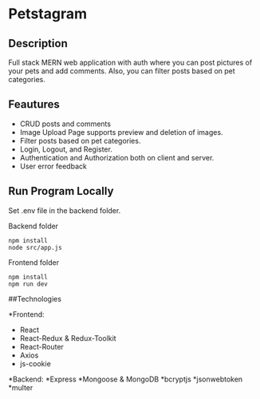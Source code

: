 # Petstagram

## Description
Full stack MERN web application with auth where you can post pictures of your pets and add comments. Also, you can filter posts based on pet categories.

## Feautures
* CRUD posts and comments
* Image Upload Page supports preview and deletion of images.
* Filter posts based on pet categories.
* Login, Logout, and Register.
* Authentication and Authorization both on client and server.
* User error feedback

## Run Program Locally

Set .env file in the backend folder.

Backend folder
```
npm install
node src/app.js
```

Frontend folder
```
npm install
npm run dev
```
##Technologies

*Frontend:
  * React
  * React-Redux & Redux-Toolkit
  * React-Router
  * Axios
  * js-cookie

*Backend:
  *Express
  *Mongoose & MongoDB
  *bcryptjs
  *jsonwebtoken
  *multer
